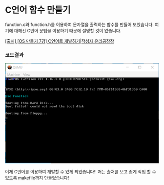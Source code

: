 # C언어 함수 만들기

function.c와 function.h를 이용하여 문자열을 출력하는 함수를 만들어 보았습니다. 여기에 대해선 C언어 문법을 이용하기 때문에 설명할 것이 없습니다. 

[[출처] [OS 만들기 7강] C언어로 개발하기|작성자 유리공장장](https://blog.naver.com/PostView.naver?blogId=simhs93&logNo=221262239692&parentCategoryNo=&categoryNo=40&viewDate=&isShowPopularPosts=false&from=postView)

### 코드결과

![코드 결과](./결과.PNG)

이제 C언어를 이용하여 개발할 수 있게 되었습니다!! 저는 출처를 보고 쉽게 작업 할 수 있도록 makefile까지 만들었습니다!



